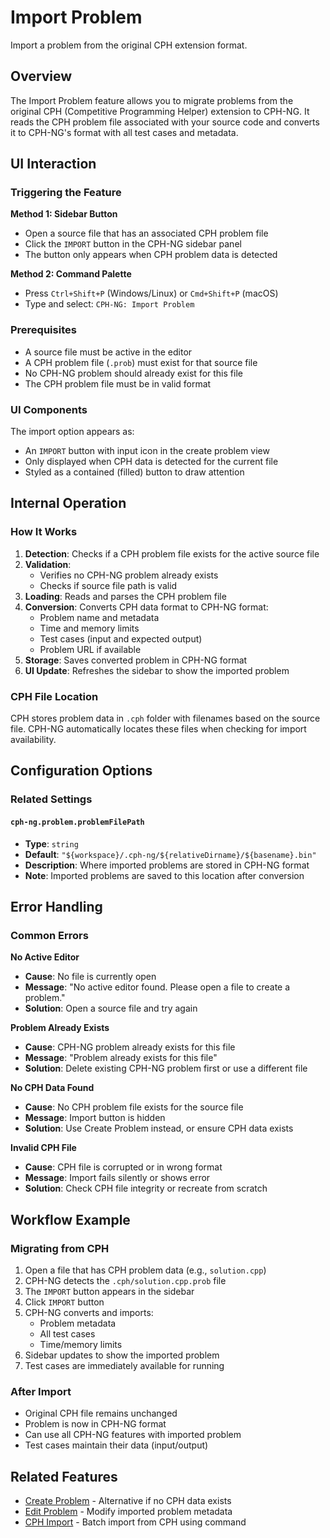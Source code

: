 # Import Problem

Import a problem from the original CPH extension format.

## Overview

The Import Problem feature allows you to migrate problems from the original CPH
(Competitive Programming Helper) extension to CPH-NG. It reads the CPH problem
file associated with your source code and converts it to CPH-NG's format with
all test cases and metadata.

## UI Interaction

### Triggering the Feature

**Method 1: Sidebar Button**

- Open a source file that has an associated CPH problem file
- Click the `IMPORT` button in the CPH-NG sidebar panel
- The button only appears when CPH problem data is detected

**Method 2: Command Palette**

- Press `Ctrl+Shift+P` (Windows/Linux) or `Cmd+Shift+P` (macOS)
- Type and select: `CPH-NG: Import Problem`

### Prerequisites

- A source file must be active in the editor
- A CPH problem file (`.prob`) must exist for that source file
- No CPH-NG problem should already exist for this file
- The CPH problem file must be in valid format

### UI Components

The import option appears as:

- An `IMPORT` button with input icon in the create problem view
- Only displayed when CPH data is detected for the current file
- Styled as a contained (filled) button to draw attention

## Internal Operation

### How It Works

1. **Detection**: Checks if a CPH problem file exists for the active source file
2. **Validation**:
    - Verifies no CPH-NG problem already exists
    - Checks if source file path is valid
3. **Loading**: Reads and parses the CPH problem file
4. **Conversion**: Converts CPH data format to CPH-NG format:
    - Problem name and metadata
    - Time and memory limits
    - Test cases (input and expected output)
    - Problem URL if available
5. **Storage**: Saves converted problem in CPH-NG format
6. **UI Update**: Refreshes the sidebar to show the imported problem

### CPH File Location

CPH stores problem data in `.cph` folder with filenames based on the source
file. CPH-NG automatically locates these files when checking for import
availability.

## Configuration Options

### Related Settings

#### `cph-ng.problem.problemFilePath`

- **Type**: `string`
- **Default**: `"${workspace}/.cph-ng/${relativeDirname}/${basename}.bin"`
- **Description**: Where imported problems are stored in CPH-NG format
- **Note**: Imported problems are saved to this location after conversion

## Error Handling

### Common Errors

**No Active Editor**

- **Cause**: No file is currently open
- **Message**: "No active editor found. Please open a file to create a problem."
- **Solution**: Open a source file and try again

**Problem Already Exists**

- **Cause**: CPH-NG problem already exists for this file
- **Message**: "Problem already exists for this file"
- **Solution**: Delete existing CPH-NG problem first or use a different file

**No CPH Data Found**

- **Cause**: No CPH problem file exists for the source file
- **Message**: Import button is hidden
- **Solution**: Use Create Problem instead, or ensure CPH data exists

**Invalid CPH File**

- **Cause**: CPH file is corrupted or in wrong format
- **Message**: Import fails silently or shows error
- **Solution**: Check CPH file integrity or recreate from scratch

## Workflow Example

### Migrating from CPH

1. Open a file that has CPH problem data (e.g., `solution.cpp`)
2. CPH-NG detects the `.cph/solution.cpp.prob` file
3. The `IMPORT` button appears in the sidebar
4. Click `IMPORT` button
5. CPH-NG converts and imports:
    - Problem metadata
    - All test cases
    - Time/memory limits
6. Sidebar updates to show the imported problem
7. Test cases are immediately available for running

### After Import

- Original CPH file remains unchanged
- Problem is now in CPH-NG format
- Can use all CPH-NG features with imported problem
- Test cases maintain their data (input/output)

## Related Features

- [Create Problem](create-problem.md) - Alternative if no CPH data exists
- [Edit Problem](edit-problem.md) - Modify imported problem metadata
- [CPH Import](cph-import.md) - Batch import from CPH using command
